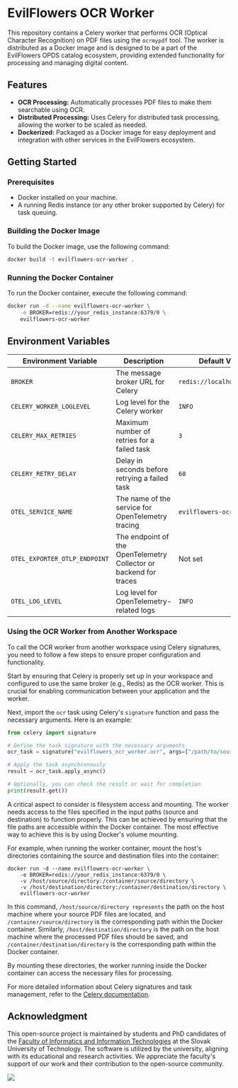 # EvilFlowers OCR Worker

This repository contains a Celery worker that performs OCR (Optical Character Recognition) on PDF files using the
`ocrmypdf` tool. The worker is distributed as a Docker image and is designed to be a part of the EvilFlowers OPDS
catalog ecosystem, providing extended functionality for processing and managing digital content.

## Features

- **OCR Processing:** Automatically processes PDF files to make them searchable using OCR.
- **Distributed Processing:** Uses Celery for distributed task processing, allowing the worker to be scaled as needed.
- **Dockerized:** Packaged as a Docker image for easy deployment and integration with other services in the EvilFlowers
ecosystem.


## Getting Started

### Prerequisites

- Docker installed on your machine.
- A running Redis instance (or any other broker supported by Celery) for task queuing.

### Building the Docker Image

To build the Docker image, use the following command:

```bash
docker build -t evilflowers-ocr-worker .
```

### Running the Docker Container

To run the Docker container, execute the following command:

```bash
docker run -d --name evilflowers-ocr-worker \
    -e BROKER=redis://your_redis_instance:6379/0 \
    evilflowers-ocr-worker
```

## Environment Variables

| Environment Variable          | Description                                                       | Default Value              | Example                       |
|-------------------------------|-------------------------------------------------------------------|----------------------------|-------------------------------|
| `BROKER`                      | The message broker URL for Celery                                 | `redis://localhost:6379/0` | `redis://redis-server:6379/0` |
| `CELERY_WORKER_LOGLEVEL`      | Log level for the Celery worker                                   | `INFO`                     | `DEBUG`                       |
| `CELERY_MAX_RETRIES`          | Maximum number of retries for a failed task                       | `3`                        | `5`                           |
| `CELERY_RETRY_DELAY`          | Delay in seconds before retrying a failed task                    | `60`                       | `120`                         |
| `OTEL_SERVICE_NAME`           | The name of the service for OpenTelemetry tracing                 | `evilflowers-ocr-worker`   | `custom-service-name`         |
| `OTEL_EXPORTER_OTLP_ENDPOINT` | The endpoint of the OpenTelemetry Collector or backend for traces | Not set                    | `http://collector:4317`       |
| `OTEL_LOG_LEVEL`              | Log level for OpenTelemetry-related logs                          | `INFO`                     | `DEBUG`                       |

### Using the OCR Worker from Another Workspace

To call the OCR worker from another workspace using Celery signatures, you need to follow a few steps to ensure proper
configuration and functionality.

Start by ensuring that Celery is properly set up in your workspace and configured to use the same broker (e.g., Redis)
as the OCR worker. This is crucial for enabling communication between your application and the worker.

Next, import the `ocr` task using Celery's `signature` function and pass the necessary arguments. Here is an example:

```python
from celery import signature

# Define the task signature with the necessary arguments
ocr_task = signature("evilflowers_ocr_worker.ocr", args=["/path/to/source.pdf", "/path/to/destination.pdf", "eng"])

# Apply the task asynchronously
result = ocr_task.apply_async()

# Optionally, you can check the result or wait for completion
print(result.get())
```

A critical aspect to consider is filesystem access and mounting. The worker needs access to the files specified in the
input paths (source and destination) to function properly. This can be achieved by ensuring that the file paths are
accessible within the Docker container. The most effective way to achieve this is by using Docker's volume mounting.

For example, when running the worker container, mount the host's directories containing the source and destination
files into the container:

```shell
docker run -d --name evilflowers-ocr-worker \
    -e BROKER=redis://your_redis_instance:6379/0 \
    -v /host/source/directory:/container/source/directory \
    -v /host/destination/directory:/container/destination/directory \
    evilflowers-ocr-worker
```

In this command, `/host/source/directory represents` the path on the host machine where your source PDF files are
located, and `/container/source/directory` is the corresponding path within the Docker container. Similarly,
`/host/destination/directory` is the path on the host machine where the processed PDF files should be saved,
and `/container/destination/directory` is the corresponding path within the Docker container.

By mounting these directories, the worker running inside the Docker container can access the necessary files for
processing.

For more detailed information about Celery signatures and task management, refer to the
[Celery documentation](https://docs.celeryq.dev/en/stable/userguide/calling.html).

## Acknowledgment

This open-source project is maintained by students and PhD candidates of the
[Faculty of Informatics and Information Technologies](https://www.fiit.stuba.sk/) at the Slovak University of
Technology. The software is utilized by the university, aligning with its educational and research activities. We
appreciate the faculty's support of our work and their contribution to the open-source community.

![](docs/images/fiit.png)
